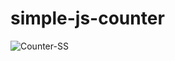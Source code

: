 # simple-js-counter
![Counter-SS](https://github.com/fahim-exe/simple-js-counter/assets/69732264/b5511377-8cb5-4517-82cb-4cb6fb2ece4e)

